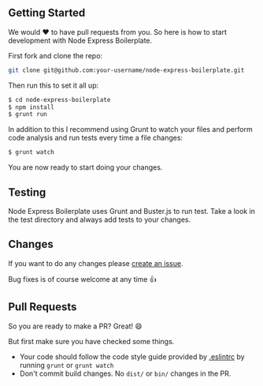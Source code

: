 Getting Started
----
We would :heart: to have pull requests from you. So here is how to start development with Node Express Boilerplate.

First fork and clone the repo:
````bash
git clone git@github.com:your-username/node-express-boilerplate.git
````

Then run this to set it all up:
```bash
$ cd node-express-boilerplate
$ npm install
$ grunt run
```

In addition to this I recommend using Grunt to watch your files and perform code analysis and run tests every time a
file changes:
```bash
$ grunt watch
```

You are now ready to start doing your changes.


Testing
----
Node Express Boilerplate uses Grunt and Buster.js to run test. Take a look in the test directory and always add tests
to your changes.


Changes
----
If you want to do any changes please [create an issue](https://github.com/5orenso/node-express-boilerplate/issues/new).

Bug fixes is of course welcome at any time :+1:


Pull Requests
----
So you are ready to make a PR? Great! :smile:

But first make sure you have checked some things.

* Your code should follow the code style guide provided by [.eslintrc](https://github.com/5orenso/node-express-boilerplate/blob/master/.eslintrc.json) by running ``grunt`` or ``grunt watch``
* Don't commit build changes. No `dist/` or `bin/` changes in the PR.
